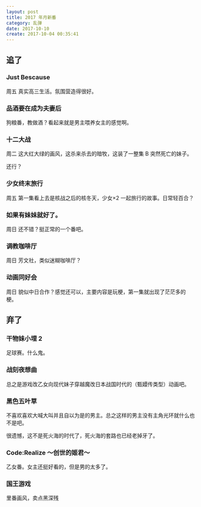 ```yaml
---
layout: post
title: 2017 年月新番
category: 乱弹
date: 2017-10-10
create: 2017-10-04 00:35:41
---
```


## 追了

### Just Bescause
周五
真实高三生活。氛围营造得很好。

### 品酒要在成为夫妻后
狗粮番，教做酒？看起来就是男主喂养女主的感觉啊。

### 十二大战
周二
这大红大绿的画风，这杀来杀去的暗牧，这装了一整集 B 突然死亡的妹子。

还行？

### 少女终末旅行
周五
第一集看上去是核战之后的核冬天，少女×2 一起旅行的故事。日常轻百合？

### 如果有妹妹就好了。
周日
还不错？挺正常的一个番吧。

### 调教咖啡厅
周日
芳文社，类似迷糊咖啡厅？

### 动画同好会
周日
貌似中日合作？感觉还可以，主要内容是玩梗，第一集就出现了茫茫多的梗。

## 弃了

### 干物妹小埋 2
足球赛。什么鬼。

### 战刻夜想曲
总之是游戏改乙女向现代妹子穿越魔改日本战国时代的（甄嬛传类型）动画吧。

### 黑色五叶草
不喜欢喜欢大喊大叫并且自以为是的男主。总之这样的男主没有主角光环就什么也不是吧。

很遗憾，这不是死火海的时代了，死火海的套路也已经老掉牙了。

### Code:Realize ～创世的姬君～
乙女番。女主还挺好看的，但是男的太多了。

### 国王游戏
里番画风，卖点黑深残
